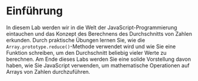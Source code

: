 # Einführung

In diesem Lab werden wir in die Welt der JavaScript-Programmierung eintauchen und das Konzept des Berechnens des Durchschnitts von Zahlen erkunden. Durch praktische Übungen lernen Sie, wie die `Array.prototype.reduce()`-Methode verwendet wird und wie Sie eine Funktion schreiben, um den Durchschnitt beliebig vieler Werte zu berechnen. Am Ende dieses Labs werden Sie eine solide Vorstellung davon haben, wie Sie JavaScript verwenden, um mathematische Operationen auf Arrays von Zahlen durchzuführen.
